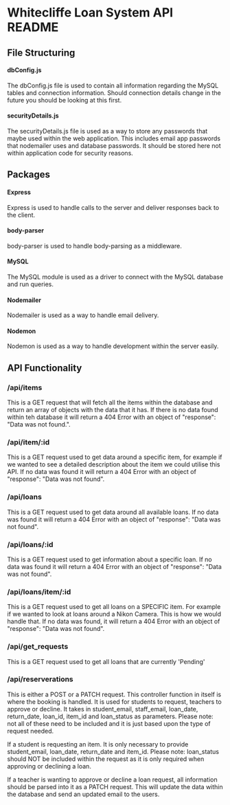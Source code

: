# Whitecliffe Loan System API README

## File Structuring

#### dbConfig.js

The dbConfig.js file is used to contain all information regarding the MySQL tables and connection information. Should connection details change in the future you should be looking at this first. 

#### securityDetails.js

The securityDetails.js file is used as a way to store any passwords that maybe used within the web application. This includes email app passwords that nodemailer uses and database passwords. It should be stored here not within application code for security reasons. 

## Packages

#### Express

Express is used to handle calls to the server and deliver responses back to the client. 

#### body-parser

body-parser is used to handle body-parsing as a middleware. 

#### MySQL

The MySQL module is used as a driver to connect with the MySQL database and run queries.


#### Nodemailer

Nodemailer is used as a way to handle email delivery. 

#### Nodemon

Nodemon is used as a way to handle development within the server easily. 

## API Functionality


### /api/items

This is a GET request that will fetch all the items within the database and return an array of objects with the data that it has. If there is no data found within teh database it will return a 404 Error with an object of "response": "Data was not found.". 

### /api/item/:id

This is a GET request used to get data around a specific item, for example if we wanted to see a detailed description about the item we could utilise this API. If no data was found it will return a 404 Error with an object of "response": "Data was not found". 

### /api/loans

This is a GET request used to get data around all available loans. If no data was found it will return a 404 Error with an object of "response": "Data was not found". 

### /api/loans/:id

This is a GET request used to get information about a specific loan. If no data was found it will return a 404 Error with an object of "response": "Data was not found". 

### /api/loans/item/:id

This is a GET request used to get all loans on a SPECIFIC item. For example if we wanted to look at loans around a Nikon Camera. This is how we would handle that.  If no data was found, it will return a 404 Error with an object of "response": "Data was not found". 

### /api/get_requests 

This is a GET request used to get all loans that are currently 'Pending' 

### /api/reserverations

This is either a POST or a PATCH request. This controller function in itself is where the booking is handled. It is used for students to request, teachers to approve  or decline. It takes in student_email, staff_email, loan_date, return_date, loan_id, item_id and loan_status as parameters. Please note: not all of these need to be included and it is just based upon the type of request needed.

If a student is requesting an item. It is only necessary to provide student_email, loan_date, return_date and item_id. Please note: loan_status should NOT be included within the request as it is only required when approving or declining a loan. 

If a teacher is wanting to approve or decline a loan request, all information should be parsed into it as a PATCH request. This will update the data within the database and send an updated email to the users. 

